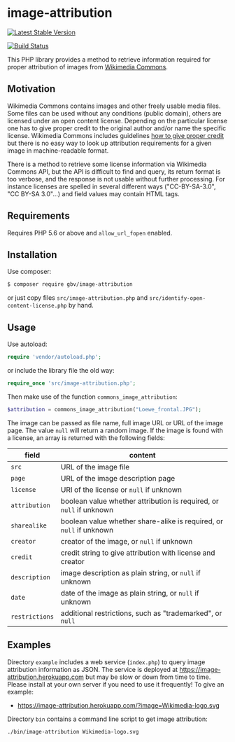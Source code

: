 # image-attribution

[![Latest Stable Version](https://poser.pugx.org/gbv/image-attribution/v/stable)](https://packagist.org/packages/gbv/image-attribution)

[![Build Status](https://travis-ci.org/gbv/image-attribution.svg?branch=master)](https://travis-ci.org/gbv/image-attribution)

This PHP library provides a method to retrieve information required for proper attribution of images from [Wikimedia Commons](https://commons.wikimedia.org/).

## Motivation

Wikimedia Commons contains images and other freely usable media files. Some files can be used without any conditions (public domain), others are licensed under an open content license. Depending on the particular license one has to give proper credit to the original author and/or name the specific license. Wikimedia Commons includes guidelines [how to give proper credit](https://commons.wikimedia.org/wiki/Commons:Credit_line) but there is no easy way to look up attribution requirements for a given image in machine-readable format.

There is a method to retrieve some license information via Wikimedia Commons API, but the API is difficult to find and query, its return format is too verbose, and the response is not usable without further processing. For instance licenses are spelled in several different ways ("CC-BY-SA-3.0", "CC BY-SA 3.0"...) and field values may contain HTML tags.

## Requirements

Requires PHP 5.6 or above and `allow_url_fopen` enabled.

## Installation 

Use composer:

~~~sh
$ composer require gbv/image-attribution
~~~

or just copy files `src/image-attribution.php` and `src/identify-open-content-license.php` by hand.

## Usage

Use autoload:

~~~php
require 'vendor/autoload.php';
~~~

or include the library file the old way:

~~~php
require_once 'src/image-attribution.php';
~~~

Then make use of the function `commons_image_attribution`:

~~~php
$attribution = commons_image_attribution("Loewe_frontal.JPG");
~~~

The image can be passed as file name, full image URL or URL of the image page. The value `null` will return a random image.  If the image is found with a license, an array is returned with the following fields:

 field        | content 
--------------|---------------------------------------------------------------------
`src`         | URL of the image file
`page`        | URL of the image description page
`license`     | URI of the license or `null` if unknown
`attribution` | boolean value whether attribution is required, or `null` if unknown
`sharealike`  | boolean value whether share-alike is required, or `null` if unknown
`creator`     | creator of the image, or `null` if unknown
`credit`      | credit string to give attribution with license and creator 
`description` | image description as plain string, or `null` if unknown
`date`        | date of the image as plain string, or `null` if unknown
`restrictions`| additional restrictions, such as "trademarked", or `null`

## Examples

Directory `example` includes a web service (`index.php`) to query image attribution information as JSON. The service is deployed at <https://image-attribution.herokuapp.com> but may be slow or down from time to time. Please install at your own server if you need to use it frequently! To give an example:

* <https://image-attribution.herokuapp.com/?image=Wikimedia-logo.svg>

Directory `bin` contains a command line script to get image attribution:

    ./bin/image-attribution Wikimedia-logo.svg 

